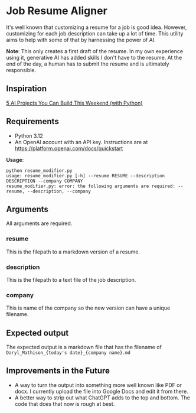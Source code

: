 # Job Resume Aligner

It's well known that customizing a resume for a job is good idea.  However, customizing for each job description can take up a lot of time.  This utility aims to help with some of that by harnessing the power of AI.

**Note**: This only creates a first draft of the resume.  In my own experience using it, generative AI has added skills I don't have to the resume.  At the end of the day, a human has to submit the resume and is ultimately responsible.

## Inspiration
[5 AI Projects You Can Build This Weekend (with Python)](https://towardsdatascience.com/5-ai-projects-you-can-build-this-weekend-with-python-c57724e9c461)

## Requirements

* Python 3.12
* An OpenAI account with an API key.  Instructions are at https://platform.openai.com/docs/quickstart

**Usage**:
```
python resume_modifier.py
usage: resume_modifier.py [-h] --resume RESUME --description DESCRIPTION --company COMPANY
resume_modifier.py: error: the following arguments are required: --resume, --description, --company
```
## Arguments
All arguments are required.
### resume
This is the filepath to a markdown version of a resume.

### description
This is the filepath to a text file of the job description.

### company
This is name of the company so the new version can have a unique filename.

## Expected output
The expected output is a markdown file that has the filename of `Daryl_Mathison_{today's date}_{company name}.md`

## Improvements in the Future

* A way to turn the output into something more well known like PDF or docx.  I currently upload the file into Google Docs and edit it from there.
* A better way to strip out what ChatGPT adds to the top and bottom.  The code that does that now is rough at best.